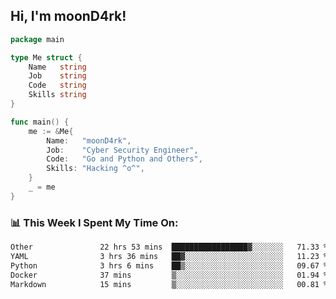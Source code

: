 <h2> Hi, I'm moonD4rk!</h2>

```go
package main

type Me struct {
	Name   string
	Job    string
	Code   string
	Skills string
}

func main() {
	me := &Me{
		Name:   "moonD4rk",
		Job:    "Cyber Security Engineer",
		Code:   "Go and Python and Others",
		Skills: "Hacking ^o^",
	}
	_ = me
}
```

<h3>📊 This Week I Spent My Time On:</h3>
<!-- <img align='right' src="https://github-readme-stats.vercel.app/api?username=moond4rk&show_icons=true&theme=radical", width="300" height="150"> -->

<!--START_SECTION:waka-->

```txt
Other               22 hrs 53 mins  █████████████████▓░░░░░░░   71.33 %
YAML                3 hrs 36 mins   ██▓░░░░░░░░░░░░░░░░░░░░░░   11.23 %
Python              3 hrs 6 mins    ██▒░░░░░░░░░░░░░░░░░░░░░░   09.67 %
Docker              37 mins         ▒░░░░░░░░░░░░░░░░░░░░░░░░   01.94 %
Markdown            15 mins         ▒░░░░░░░░░░░░░░░░░░░░░░░░   00.81 %
```

<!--END_SECTION:waka-->

